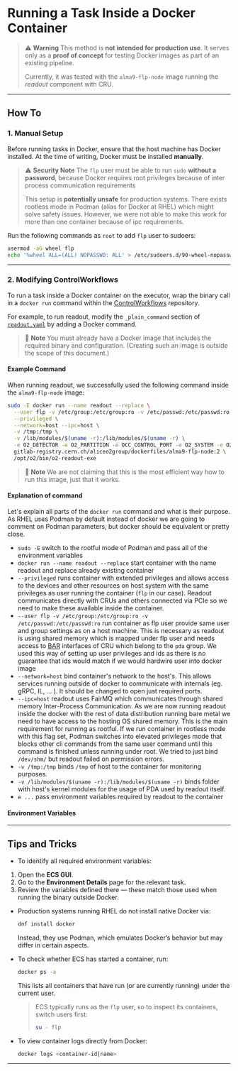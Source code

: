 # Running a Task Inside a Docker Container

> ⚠️ **Warning**
> This method is **not intended for production use**.
> It serves only as a **proof of concept** for testing Docker images as part of an existing pipeline.
>
> Currently, it was tested with the `alma9-flp-node` image running the *readout* component with CRU.

---

## How To

### 1. Manual Setup

Before running tasks in Docker, ensure that the host machine has Docker installed.
At the time of writing, Docker must be installed **manually**.

> ⚠️ **Security Note**
> The `flp` user must be able to run `sudo` **without a password**, because Docker requires root privileges because of inter process communication requirements
>
> This setup is **potentially unsafe** for production systems. There exists rootless mode in Podman (alias for Docker at RHEL) which might solve safety
> issues. However, we were not able to make this work for more than one container because of ipc requirements.

Run the following commands as `root` to add `flp` user to sudoers:

```bash
usermod -aG wheel flp
echo '%wheel ALL=(ALL) NOPASSWD: ALL' > /etc/sudoers.d/90-wheel-nopasswd
```

---

### 2. Modifying ControlWorkflows

To run a task inside a Docker container on the executor, wrap the binary call in a `docker run` command within the [ControlWorkflows](https://github.com/AliceO2Group/ControlWorkflows) repository.

For example, to run readout, modify the `_plain_command` section of [`readout.yaml`](https://github.com/AliceO2Group/ControlWorkflows/blob/master/tasks/readout.yaml) by adding a Docker command.

> 🧩 **Note**
> You must already have a Docker image that includes the required binary and configuration.
> (Creating such an image is outside the scope of this document.)

#### Example Command

When running readout, we successfully used the following command inside the `alma9-flp-node` image:

```bash
sudo -E docker run --name readout --replace \
  --user flp -v /etc/group:/etc/group:ro -v /etc/passwd:/etc/passwd:ro \
  --privileged \
  --network=host --ipc=host \
  -v /tmp:/tmp \
  -v /lib/modules/$(uname -r):/lib/modules/$(uname -r) \
  -e O2_DETECTOR -e O2_PARTITION -e OCC_CONTROL_PORT -e O2_SYSTEM -e O2_ROLE \
  gitlab-registry.cern.ch/aliceo2group/dockerfiles/alma9-flp-node:2 \
  /opt/o2/bin/o2-readout-exe
```

> 🧩 **Note**
> We are not claiming that this is the most efficient way how to run this image, just that it works.
>
#### Explanation of command

Let's explain all parts of the `docker run` command and what is their purpose. As RHEL uses Podman by default
instead of docker we are going to comment on Podman parameters, but docker should be equivalent or pretty close.

- `sudo -E` switch to the rootful mode of Podman and pass all of the environment variables
- `docker run --name readout --replace` start container with the name readout and replace already existing container
- `--privileged` runs container with extended privileges and allows access to the devices and other resources
on host system with the same privileges as user running the container (`flp` in our case). Readout communicates
directly with CRUs and others connected via PCIe so we need to make these available inside the container.
- `--user flp -v /etc/group:/etc/group:ro -v /etc/passwd:/etc/passwd:ro` run container as flp user provide same user
and group settings as on a host machine. This is necessary as readout is using shared memory which is mapped under
flp user and needs access to [BAR](https://github.com/AliceO2Group/ReadoutCard?tab=readme-ov-file#bar-interface)
interfaces of CRU which belong to the `pda` group. We used this way of setting up user privileges and ids as there is
no guarantee that ids would match if we would hardwire user into docker image
- `--network=host` bind container's network to the host's. This allows services running outside of docker to communicate
with internals (eg. gRPC, IL, ... ). It should be changed to open just required ports.
- `--ipc=host` readout uses FairMQ which communicates through shared memory Inter-Process Communication.
As we are now running readout inside the docker with the rest of data distribution running bare metal we
need to have access to the hosting OS shared memory. This is the main requirement for running as rootful.
If we run container in rootless mode with this flag set, Podman switches into elevated privileges mode that blocks
other cli commands from the same user command until this command is finished unless running under root.
We tried to just bind `/dev/shm/` but readout failed on permission errors.
- `-v /tmp:/tmp` binds `/tmp` of host to the container for monitoring purposes.
- `-v /lib/modules/$(uname -r):/lib/modules/$(uname -r)` binds folder with host's kernel modules for the usage of PDA
used by readout itself.
- `e ...` pass environment variables required by readout to the container

#### Environment Variables

---

## Tips and Tricks

- To identify all required environment variables:

1. Open the **ECS GUI**.
2. Go to the **Environment Details** page for the relevant task.
3. Review the variables defined there — these match those used when running the binary outside Docker.

- Production systems running RHEL do not install native Docker via:

  ```bash
  dnf install docker
  ```

  Instead, they use Podman, which emulates Docker’s behavior but may differ in certain aspects.

- To check whether ECS has started a container, run:

  ```bash
  docker ps -a
  ```

  This lists all containers that have run (or are currently running) under the current user.

  > ECS typically runs as the `flp` user, so to inspect its containers, switch users first:
  >
  > ```bash
  > su - flp
  > ```

- To view container logs directly from Docker:

  ```bash
  docker logs <container-id|name>
  ```

---
